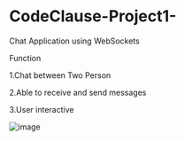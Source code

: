 # CodeClause-Project1-
Chat Application using WebSockets

Function

1.Chat between Two Person

2.Able to receive and send messages

3.User interactive

![image](https://github.com/NANDINI232003/CodeClause-Project1-/assets/121492011/4cb79f7e-ec90-47e0-9993-ac559bdba812)

